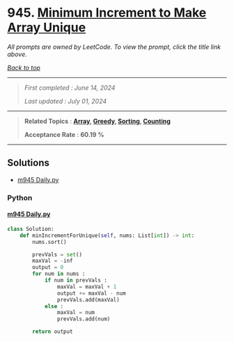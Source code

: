 # 945. [Minimum Increment to Make Array Unique](<https://leetcode.com/problems/minimum-increment-to-make-array-unique>)

*All prompts are owned by LeetCode. To view the prompt, click the title link above.*

*[Back to top](<../README.md>)*

------

> *First completed : June 14, 2024*
>
> *Last updated : July 01, 2024*

------

> **Related Topics** : **[Array](<by_topic/Array.md>), [Greedy](<by_topic/Greedy.md>), [Sorting](<by_topic/Sorting.md>), [Counting](<by_topic/Counting.md>)**
>
> **Acceptance Rate** : **60.19 %**

------

## Solutions

- [m945 Daily.py](<../my-submissions/m945 Daily.py>)
### Python
#### [m945 Daily.py](<../my-submissions/m945 Daily.py>)
```Python
class Solution:
    def minIncrementForUnique(self, nums: List[int]) -> int:
        nums.sort()

        prevVals = set()
        maxVal = -inf
        output = 0
        for num in nums :
            if num in prevVals :
                maxVal = maxVal + 1
                output += maxVal - num
                prevVals.add(maxVal)
            else :
                maxVal = num
                prevVals.add(num)

        return output

```

